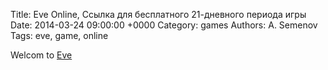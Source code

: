 Title: Eve Online, Ссылка для бесплатного 21-дневного периода игры
Date: 2014-03-24 09:00:00 +0000
Category: games
Authors: A. Semenov
Tags: eve, game, online

Welcom to [Eve][link01]

[link01]: https://www.eveonline.com/ru/signup?invc=cab24469-75f8-4dd7-8ce8-747d63fabbc4


